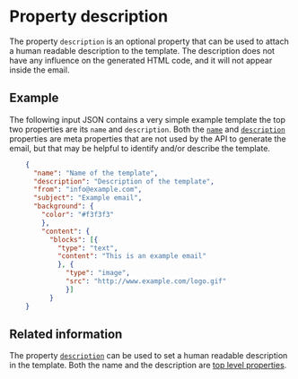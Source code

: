 # Property description

The property `description` is an optional property that can be
used to attach a human readable description to the template. The description
does not have any influence on the generated HTML code, and it will
not appear inside the email.


## Example


The following input JSON contains a very simple example template the top two properties are
its `name` and `description`. Both the [`name`](copernica-docs:ResponsiveEmail/json/property-name)
and  [`description`](copernica-docs:ResponsiveEmail/json/property-description)
properties are meta properties that are not used by the API to generate the
email, but that may be helpful to identify and/or describe the template.


````json
    {
      "name": "Name of the template",
      "description": "Description of the template",
      "from": "info@example.com",
      "subject": "Example email",
      "background": {
        "color": "#f3f3f3"
        },
        "content": {
          "blocks": [{
            "type": "text",
            "content": "This is an example email"
            }, {
              "type": "image",
              "src": "http://www.example.com/logo.gif"
              }]
          }
    }
````


## Related information

The property [`description`](copernica-docs:ResponsiveEmail/json/property-description) can be used to set a human readable description in the template. Both the name and the description are [top level properties](copernica-docs:ResponsiveEmail/json/top-level-properties).
